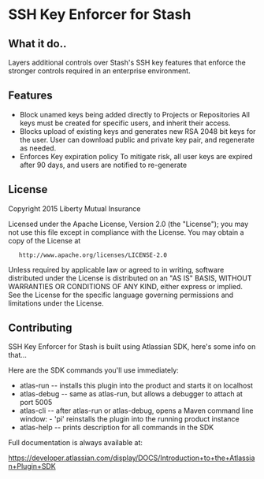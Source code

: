 # SSH Key Enforcer for Stash

## What it do..
Layers additional controls over Stash's SSH key features that enforce the stronger controls required in an enterprise environment.

## Features
- Block unamed keys being added directly to Projects or Repositories
All keys must be created for specific users, and inherit their access.
- Blocks upload of existing keys and generates new RSA 2048 bit keys for the user.
User can download public and private key pair, and regenerate as needed.
- Enforces Key expiration policy
To mitigate risk, all user keys are expired after 90 days, and users are notified to re-generate

## License
   Copyright 2015 Liberty Mutual Insurance

   Licensed under the Apache License, Version 2.0 (the "License");
   you may not use this file except in compliance with the License.
   You may obtain a copy of the License at

       http://www.apache.org/licenses/LICENSE-2.0

   Unless required by applicable law or agreed to in writing, software
   distributed under the License is distributed on an "AS IS" BASIS,
   WITHOUT WARRANTIES OR CONDITIONS OF ANY KIND, either express or implied.
   See the License for the specific language governing permissions and
   limitations under the License.


## Contributing
SSH Key Enforcer for Stash is built using Atlassian SDK, here's some info on that...



Here are the SDK commands you'll use immediately:

* atlas-run   -- installs this plugin into the product and starts it on localhost
* atlas-debug -- same as atlas-run, but allows a debugger to attach at port 5005
* atlas-cli   -- after atlas-run or atlas-debug, opens a Maven command line window:
                 - 'pi' reinstalls the plugin into the running product instance
* atlas-help  -- prints description for all commands in the SDK

Full documentation is always available at:

https://developer.atlassian.com/display/DOCS/Introduction+to+the+Atlassian+Plugin+SDK
